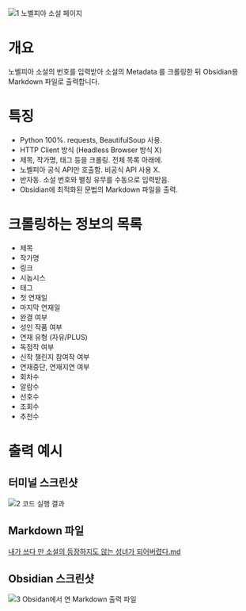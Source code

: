 ![1  노벨피아 소설 페이지](https://github.com/user-attachments/assets/6de46560-f34c-4ccf-b348-f8190cdc12df)

# 개요
노벨피아 소설의 번호를 입력받아 소설의 Metadata 를 크롤링한 뒤 Obsidian용 Markdown 파일로 출력합니다.

# 특징
- Python 100%. requests, BeautifulSoup 사용.
- HTTP Client 방식 (Headless Browser 방식 X)
- 제목, 작가명, 태그 등을 크롤링. 전체 목록 아래에.
- 노벨피아 공식 API만 호출함. 비공식 API 사용 X.
- 반자동. 소설 번호와 별칭 유무를 수동으로 입력받음.
- Obsidian에 최적화된 문법의 Markdown 파일을 출력.

# 크롤링하는 정보의 목록
- 제목
- 작가명
- 링크
- 시놉시스
- 태그
- 첫 연재일
- 마지막 연재일
- 완결 여부
- 성인 작품 여부
- 연재 유형 (자유/PLUS)
- 독점작 여부
- 신작 챌린지 참여작 여부
- 연재중단, 연재지연 여부
- 회차수
- 알람수
- 선호수
- 조회수
- 추천수

# 출력 예시

## 터미널 스크린샷
![2  코드 실행 결과](https://github.com/user-attachments/assets/1d2a355a-bc8c-4152-9ea0-149f8222edc0)

## Markdown 파일
[내가 쓰다 만 소설의 등장하지도 않는 성녀가 되어버렸다.md](https://github.com/user-attachments/files/16432711/default.md)

## Obsidian 스크린샷
![3  Obsidan에서 연 Markdown 출력 파일](https://github.com/user-attachments/assets/3a0cc87f-7d33-4c8c-bb1d-0934293e132d)

